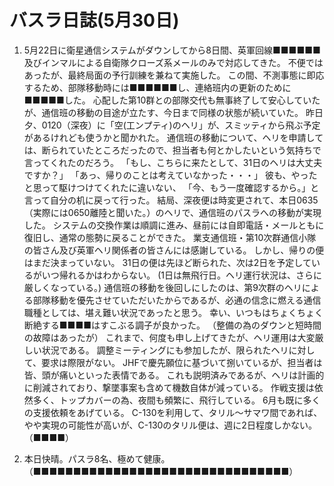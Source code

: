 # バスラ日誌(5月30日)

1. 5月22日に衛星通信システムがダウンしてから8日間、英軍回線■■■■■■及びインマルによる自衛隊クローズ系メールのみで対応してきた。
   不便ではあったが、最終局面の予行訓練を兼ねて実施した。
   この間、不測事態に即応するため、部隊移動時には■■■■■■し、連絡班内の更新のために■■■■■した。
   心配した第10群との部隊交代も無事終了して安心していたが、通信班の移動の目途が立たす、今日まで同様の状態が続いていた。
   昨日夕、0120（深夜）に「空(工ンプティ)のヘリ」が、スミッティから飛ぶ予定があるけれども使うかと聞かれた。
   通信班の移動について、ヘリを申請しては、断られていたところだったので、担当者も何とかしたいという気持ちで言ってくれたのだろう。
   「もし、こちらに来たとして、31日のヘリは大丈夫ですか？」
   「あっ、帰りのことは考えていなかった・・・」
   彼も、やったと思って駆けつけてくれたに違いない、
   「今、もう一度確認するから。」と言って自分の机に戻って行った。
   結局、深夜便は時変更されて、本日0635（実際には0650離陸と聞いた。）のヘリで、通信班のパスラへの移動が実現した。
   システムの交換作業は順調に進み、昼前には自即電話・メールともに復旧し、通常の態勢に戻ることができた。
   業支通信班・第10次群通信小隊の皆さん及び英軍ヘリ関係者の皆さんには感謝している。
   しかし、帰りの便はまだ決まっていない。
   31日の便は先ほど断られた、次は2日を予定しているがいつ帰れるかはわからない。
   (1日は無飛行日。ヘリ運行状況は、さらに厳しくなっている。)
   通信班の移動を後回しにしたのは、第9次群のヘリによる部隊移動を優先させていただいたからであるが、必通の信念に燃える通信職種としては、堪え難い状況であったと思う。
   幸い、いつもはちょくちょく断絶する■■■■はすこぶる調子が良かった。
   （整備の為のダウンと短時間の故障はあったが）
   これまで、何度も申し上げてきたが、ヘリ運用は大変厳しい状況である。
   調整ミーティングにも参加したが、限られたヘリに対して、要求は際限がない。
   JHFで慶先願位に基づいて捌いているが、担当者は皆、頭が痛いといった表情である。
   これも説明済みであるが、ヘリは計画的に削減されており、撃墜事案も含めて機数自体が減っている。
   作戦支援は依然多く、トップカバーの為、夜間も頻繁に、飛行している。
   6月も既に多くの支援依頼をあげている。
   C-130を利用して、タリル〜サマワ間であれば、やや実現の可能性が高いが、C-130のタリル便は、週に2日程度しかない。
   （■■■■）

2. 本日快晴。パスラ8名、極めて健康。
   （■■■■■■■■■■■■■■■■■■■■■■■■■■■■■■■■）
